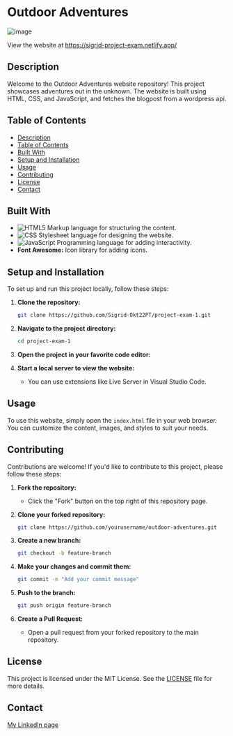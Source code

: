 # Outdoor Adventures

![image](https://sigrid-project-exam.netlify.app/assets/images/mainpage_screencapture.png)

View the website at https://sigrid-project-exam.netlify.app/

## Description

Welcome to the Outdoor Adventures website repository! This project showcases adventures out in the unknown. The website is built using HTML, CSS, and JavaScript, and fetches the blogpost from a wordpress api.

## Table of Contents

- [Description](#description)
- [Table of Contents](#table-of-contents)
- [Built With](#built-with)
- [Setup and Installation](#setup-and-installation)
- [Usage](#usage)
- [Contributing](#contributing)
- [License](#license)
- [Contact](#contact)


## Built With

- ![HTML5](https://img.shields.io/badge/html5-%23E34F26.svg?style=for-the-badge&logo=html5&logoColor=white) Markup language for structuring the content.
- ![CSS](https://img.shields.io/badge/css3-%231572B6.svg?style=for-the-badge&logo=css3&logoColor=white) Stylesheet language for designing the website.
- ![JavaScript](https://img.shields.io/badge/javascript-%23323330.svg?style=for-the-badge&logo=javascript&logoColor=%23F7DF1E) Programming language for adding interactivity.
- **Font Awesome:** Icon library for adding icons.


## Setup and Installation

To set up and run this project locally, follow these steps:

1. **Clone the repository:**
    ```sh
    git clone https://github.com/Sigrid-Okt22PT/project-exam-1.git
    ```

2. **Navigate to the project directory:**
    ```sh
    cd project-exam-1
    ```

3. **Open the project in your favorite code editor:**

4. **Start a local server to view the website:**
    - You can use extensions like Live Server in Visual Studio Code.

## Usage

To use this website, simply open the `index.html` file in your web browser. You can customize the content, images, and styles to suit your needs.

## Contributing

Contributions are welcome! If you'd like to contribute to this project, please follow these steps:

1. **Fork the repository:**
    - Click the "Fork" button on the top right of this repository page.

2. **Clone your forked repository:**
    ```sh
    git clone https://github.com/yourusername/outdoor-adventures.git
    ```

3. **Create a new branch:**
    ```sh
    git checkout -b feature-branch
    ```

4. **Make your changes and commit them:**
    ```sh
    git commit -m "Add your commit message"
    ```

5. **Push to the branch:**
    ```sh
    git push origin feature-branch
    ```

6. **Create a Pull Request:**
    - Open a pull request from your forked repository to the main repository.

## License

This project is licensed under the MIT License. See the [LICENSE](LICENSE) file for more details.

## Contact

[My LinkedIn page](https://www.linkedin.com/in/sigrid-johanne-husev%C3%A5g-132513a5/)

